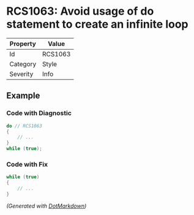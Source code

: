 # RCS1063: Avoid usage of do statement to create an infinite loop

| Property | Value   |
| -------- | ------- |
| Id       | RCS1063 |
| Category | Style   |
| Severity | Info    |

## Example

### Code with Diagnostic

```csharp
do // RCS1063
{
    // ...
}
while (true);
```

### Code with Fix

```csharp
while (true)
{
    // ...
}
```


*\(Generated with [DotMarkdown](http://github.com/JosefPihrt/DotMarkdown)\)*